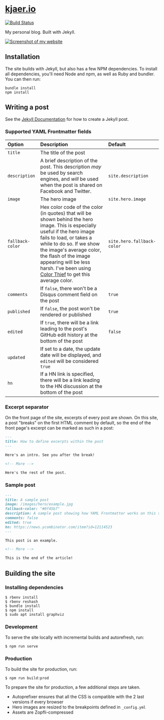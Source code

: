 # [kjaer.io](https://kjaer.io)

[![Build Status](https://travis-ci.com/MaximeKjaer/kjaer.io.svg?branch=master)](https://travis-ci.com/MaximeKjaer/kjaer.io)

My personal blog. Built with Jekyll.

[![Screenshot of my website](https://i.imgur.com/QVTzndb.jpg "Screenshot of my website")](https://i.imgur.com/QVTzndb.jpg)

## Installation

The site builds with Jekyll, but also has a few NPM dependencies. To install all dependencies, you'll need Node and npm, as well as Ruby and bundler. You can then run:

```
bundle install
npm install
```

## Writing a post
See the [Jekyll Documentation](https://jekyllrb.com/docs/posts/) for how to create a Jekyll post.

### Supported YAML Frontmatter fields
| Option | Description | Default |
| :----- | :---------- | :------ |
| `title` | The title of the post | ` ` |
| `description` | A brief description of the post. This description *may* be used by search engines, and *will* be used when the post is shared on Facebook and Twitter. | `site.description`
| `image` | The hero image | `site.hero.image` |
| `fallback-color` | Hex color code of the color (in quotes) that will be shown behind the hero image. This is especially useful if the hero image fails to load, or takes a while to do so. If we show the image's average color, the flash of the image appearing will be less harsh. I've been using [Color Thief](http://lokeshdhakar.com/projects/color-thief/) to get this average color. | `site.hero.fallback-color` |
| `comments` | If `false`, there won't be a Disqus comment field on the post | `true` |
| `published` | If `false`, the post won't be rendered or published | `true` |
| `edited` | If `true`, there will be a link leading to the post's GitHub edit history at the bottom of the post | `false` |
| `updated` | If set to a date, the update date will be displayed, and `edited` will be considered `true` | ` ` |
| `hn` | If a HN link is specified, there will be a link leading to the HN discussion at the bottom of the post | ` ` |

### Excerpt separator
On the front page of the site, excerpts of every post are shown. On this site, a post "breaks" on the first HTML comment by default, so the end of the front page's excerpt can be marked as such in a post:

```markdown
---
title: How to define excerpts within the post
---

Here's an intro. See you after the break!

<!-- More -->

Here's the rest of the post.
```

### Sample post
```markdown
---
title: A sample post
image: /images/hero/example.jpg
fallback-color: "#0f45b7"
description: A sample post showing how YAML Frontmatter works on this site.
comments: false
edited: true
hn: https://news.ycombinator.com/item?id=12114523
---

This post is an example.

<!-- More -->

This is the end of the article!
```

## Building the site

### Installing dependencies

```console
$ rbenv install
$ rbenv reshash
$ bundle install
$ npm install
$ sudo apt install graphviz
```

### Development

To serve the site locally with incremental builds and autorefresh, run:

```console
$ npm run serve
```

### Production

To build the site for production, run:

```console
$ npm run build:prod
```

To prepare the site for production, a few additional steps are taken.

- Autoprefixer ensures that all the CSS is compatible with the 2 last versions if every browser
- Hero images are resized to the breakpoints defined in `_config.yml`
- Assets are Zopfli-compressed
